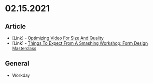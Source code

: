 # 02.15.2021

## Article

- \[Link\] - [Optimizing Video For Size And Quality](https://www.smashingmagazine.com/2021/02/optimizing-video-size-quality/)
- \[Link\] - [Things To Expect From A Smashing Workshop: Form Design Masterclass](https://www.smashingmagazine.com/2021/02/smashing-workshop-form-design-masterclass/)

## General

- Workday
